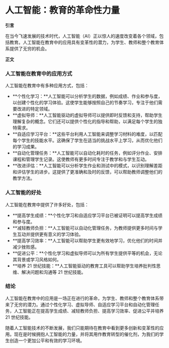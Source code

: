 # 人工智能：教育的革命性力量

**引言**

在当今飞速发展的技术时代，人工智能（AI）正以惊人的速度改变着各个领域，包括教育。人工智能在教育中的应用具有变革性的潜力，为学生、教师和整个教育体系提供了无穷的机会。

**正文**

### 人工智能在教育中的应用方式

人工智能在教育中有多种应用方式，包括：

- **个性化学习：**人工智能可以分析学生的数据，例如成绩、作业和参与度，以创建个性化的学习体验。这使学生能够按照自己的节奏学习，专注于他们需要改进的特定领域。
- **虚拟导师：**人工智能驱动的虚拟导师可以提供即时反馈和支持，帮助学生理解复杂的概念。它们还可以提供个性化的指导和帮助，以满足每个学生的独特需求。
- **自适应学习平台：**这些平台利用人工智能来调整学习材料的难度，以匹配每个学生的技能水平。这确保了学生在适当的挑战水平上学习，从而优化他们的学习成果。
- **自动化管理任务：**人工智能可以自动化耗时的任务，例如评分作业、安排课程和管理学生记录。这使教师有更多时间专注于教学和与学生互动。
- **改进评估：**人工智能可以分析学生作业和测试中的模式，以识别理解差距和评估学生的进步。这提供了更准确和及时的反馈，可以帮助教师调整他们的教学方法。

### 人工智能的好处

人工智能在教育中提供了许多好处，包括：

- **提高学生成绩：**个性化学习和自适应学习平台已被证明可以提高学生成绩和参与度。
- **减轻教师负担：**人工智能可以自动化管理任务，为教师提供更多时间与学生互动并提供更有意义的学习体验。
- **提高学习效率：**人工智能可以帮助学生更有效地学习，优化他们的时间并减少挫败感。
- **促进公平：**个性化学习和虚拟导师可以为所有学生提供平等的机会，无论其背景或学习风格如何。
- **培养 21 世纪技能：**人工智能驱动的教育工具可以帮助学生培养批判性思维、解决问题和沟通等 21 世纪技能。

### 结论

人工智能在教育中的应用是一场正在进行的革命，为学生、教师和整个教育体系带来了无穷的潜力。通过个性化学习、虚拟导师、自适应学习平台和自动化管理任务，人工智能正在提高学生成绩、减轻教师负担、提高学习效率、促进公平并培养 21 世纪技能。

随着人工智能技术的不断发展，我们只能期待在教育中看到更多创新和变革性的应用。现在是时候拥抱人工智能的力量，并将其用作教育转型的催化剂，为我们的学生创造一个更加公平和有效的学习环境。
